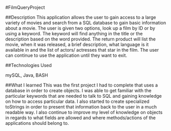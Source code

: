 #FilmQueryProject


##Description
This application allows the user to gain access to a large variety of movies and search from a SQL database to gain basic information about a movie.
The user is given two options, look up a film by ID or by using a keyword. The keyword will find anything in the title or the description based on the
word provided. The return product will list the movie, when it was released, a brief description, what language is it available in and the list of actors/
actresses that star in the film. The user can continue to use the application until they want to exit.

##Technologies Used

mySQL, Java, BASH

##What I learned
This was the first project I had to complete that uses a database in order to create objects. I was able to get familiar with the particular keywords
that are needed to talk to SQL and gaining knowledge on how to access particular data. I also started to create specialized toStrings in order to present
that information back to the user in a much readable way. I also continue to improve my level of knowledge on objects in regards to what fields are allowed
and where methods/actions of the applications should belong to. 